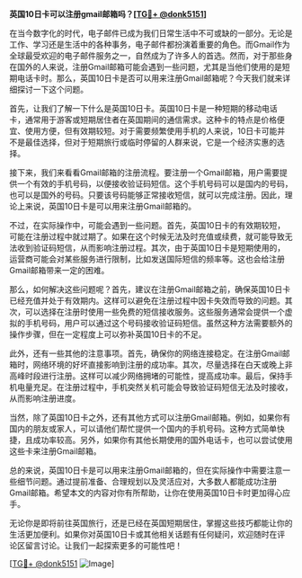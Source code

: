**英国10日卡可以注册gmail邮箱吗？[[TG💪+ @donk5151](https://t.me/s/donk5151)]**

在当今数字化的时代，电子邮件已成为我们日常生活中不可或缺的一部分。无论是工作、学习还是生活中的各种事务，电子邮件都扮演着重要的角色。而Gmail作为全球最受欢迎的电子邮件服务之一，自然成为了许多人的首选。然而，对于那些身在国外的人来说，注册Gmail邮箱可能会遇到一些问题，尤其是当他们使用的是短期电话卡时。那么，英国10日卡是否可以用来注册Gmail邮箱呢？今天我们就来详细探讨一下这个问题。

首先，让我们了解一下什么是英国10日卡。英国10日卡是一种短期的移动电话卡，通常用于游客或短期居住者在英国期间的通信需求。这种卡的特点是价格便宜、使用方便，但有效期较短。对于需要频繁使用手机的人来说，10日卡可能并不是最佳选择，但对于短期旅行或临时停留的人群来说，它是一个经济实惠的选择。

接下来，我们来看看Gmail邮箱的注册流程。要注册一个Gmail邮箱，用户需要提供一个有效的手机号码，以便接收验证码短信。这个手机号码可以是国内的号码，也可以是国外的号码。只要该号码能够正常接收短信，就可以完成注册。因此，理论上来说，英国10日卡是可以用来注册Gmail邮箱的。

不过，在实际操作中，可能会遇到一些问题。首先，英国10日卡的有效期较短，可能在注册过程中就过期了。如果在这个时候无法及时充值或续费，就可能导致无法收到验证码短信，从而影响注册过程。其次，由于英国10日卡是短期使用的，运营商可能会对某些服务进行限制，比如发送国际短信的频率等。这也会给注册Gmail邮箱带来一定的困难。

那么，如何解决这些问题呢？首先，建议在注册Gmail邮箱之前，确保英国10日卡已经充值并处于有效期内。这样可以避免在注册过程中因卡失效而导致的问题。其次，可以选择在注册时使用一些免费的短信接收服务。这些服务通常会提供一个虚拟的手机号码，用户可以通过这个号码接收验证码短信。虽然这种方法需要额外的操作步骤，但在一定程度上可以弥补英国10日卡的不足。

此外，还有一些其他的注意事项。首先，确保你的网络连接稳定。在注册Gmail邮箱时，网络环境的好坏直接影响到注册的成功率。其次，尽量选择在白天或晚上非高峰时段进行注册。这样可以减少网络拥堵的可能性，提高成功率。最后，保持手机电量充足。在注册过程中，手机突然关机可能会导致验证码短信无法及时接收，从而影响注册进度。

当然，除了英国10日卡之外，还有其他方式可以注册Gmail邮箱。例如，如果你有国内的朋友或家人，可以请他们帮忙提供一个国内的手机号码。这种方式简单快捷，且成功率较高。另外，如果你有其他长期使用的国外电话卡，也可以尝试使用这些卡来注册Gmail邮箱。

总的来说，英国10日卡是可以用来注册Gmail邮箱的，但在实际操作中需要注意一些细节问题。通过提前准备、合理规划以及灵活应对，大多数人都能成功注册Gmail邮箱。希望本文的内容对你有所帮助，让你在使用英国10日卡时更加得心应手。

无论你是即将前往英国旅行，还是已经在英国短期居住，掌握这些技巧都能让你的生活更加便利。如果你对英国10日卡或其他相关话题有任何疑问，欢迎随时在评论区留言讨论。让我们一起探索更多的可能性吧！

[[TG💪+ @donk5151](https://t.me/s/donk5151) ![Image](https://i.postimg.cc/rwNCRYN7/Snipaste-2025-04-30-17-27-05.png)]